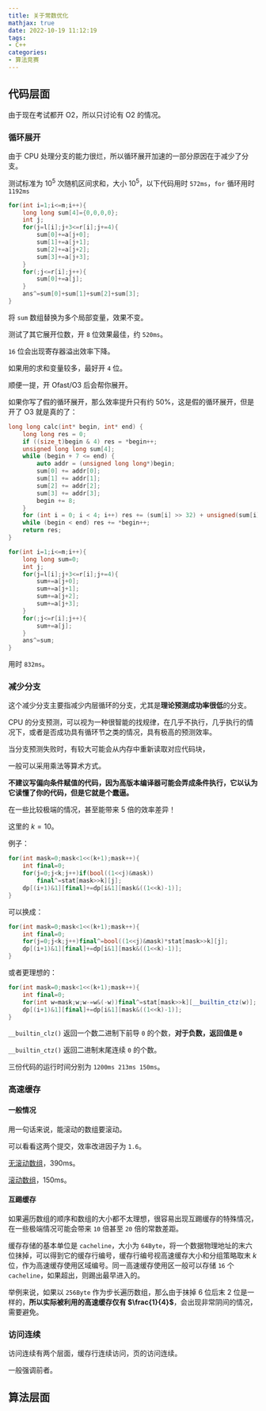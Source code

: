 ```yaml
---
title: 关于常数优化
mathjax: true
date: 2022-10-19 11:12:19
tags:
- C++
categories:
- 算法竞赛
---
```


## 代码层面

由于现在考试都开 O2，所以只讨论有 O2 的情况。

### 循环展开

由于 CPU 处理分支的能力很烂，所以循环展开加速的一部分原因在于减少了分支。

测试标准为 $10^5$ 次随机区间求和，大小 $10^5$，以下代码用时 `572ms`，`for` 循环用时 `1192ms` 

```c++
for(int i=1;i<=m;i++){
    long long sum[4]={0,0,0,0};
    int j;
    for(j=l[i];j+3<=r[i];j+=4){
        sum[0]+=a[j+0];
        sum[1]+=a[j+1];
        sum[2]+=a[j+2];
        sum[3]+=a[j+3];
    }
    for(;j<=r[i];j++){
    	sum[0]+=a[j];
    }
    ans^=sum[0]+sum[1]+sum[2]+sum[3];
}
```

将 `sum` 数组替换为多个局部变量，效果不变。

测试了其它展开位数，开 `8` 位效果最佳，约 `520ms`。

`16` 位会出现寄存器溢出效率下降。

如果用的求和变量较多，最好开 `4` 位。

顺便一提，开 Ofast/O3 后会帮你展开。

如果你写了假的循环展开，那么效率提升只有约 $50\%$，这是假的循环展开，但是开了 O3 就是真的了：

```cpp
long long calc(int* begin, int* end) {
	long long res = 0;
	if ((size_t)begin & 4) res = *begin++;
    unsigned long long sum[4];
	while (begin + 7 <= end) {
        auto addr = (unsigned long long*)begin;
        sum[0] += addr[0];
        sum[1] += addr[1];
        sum[2] += addr[2];
        sum[3] += addr[3];
        begin += 8;
    }
    for (int i = 0; i < 4; i++) res += (sum[i] >> 32) + unsigned(sum[i]);
    while (begin < end) res += *begin++;
    return res;
}
```



```c++
for(int i=1;i<=m;i++){
    long long sum=0;
    int j;
    for(j=l[i];j+3<=r[i];j+=4){
        sum+=a[j+0];
        sum+=a[j+1];
        sum+=a[j+2];
        sum+=a[j+3];
    }
    for(;j<=r[i];j++){
    	sum+=a[j];
    }
    ans^=sum;
}
```

用时 `832ms`。

### 减少分支

这个减少分支主要指减少内层循环的分支，尤其是**理论预测成功率很低**的分支。

CPU 的分支预测，可以视为一种很智能的找规律，在几乎不执行，几乎执行的情况下，或者是否成功具有循环节之类的情况，具有极高的预测效率。

当分支预测失败时，有较大可能会从内存中重新读取对应代码块，

一般可以采用乘法等算术方式。

**不建议写偏向条件赋值的代码，因为高版本编译器可能会弄成条件执行，它以认为它读懂了你的代码，但是它就是个蠢逼。**

在一些比较极端的情况，甚至能带来 $5$ 倍的效率差异！

这里的 $k=10$。

例子：

```c++
for(int mask=0;mask<1<<(k+1);mask++){
    int final=0;
    for(j=0;j<k;j++)if(bool((1<<j)&mask))
        final^=stat[mask>>k][j];
    dp[(i+1)&1][final]+=dp[i&1][mask&((1<<k)-1)];
}
```

可以换成：

```c++
for(int mask=0;mask<1<<(k+1);mask++){
    int final=0;
    for(j=0;j<k;j++)final^=bool((1<<j)&mask)*stat[mask>>k][j];
    dp[(i+1)&1][final]+=dp[i&1][mask&((1<<k)-1)];
}
```

或者更理想的：

```c++
for(int mask=0;mask<1<<(k+1);mask++){
    int final=0;
    for(int w=mask;w;w-=w&(-w))final^=stat[mask>>k][__builtin_ctz(w)];
    dp[(i+1)&1][final]+=dp[i&1][mask&((1<<k)-1)];
}
```

`__builtin_clz()` 返回一个数二进制下前导 `0` 的个数，**对于负数，返回值是 `0`**

`__builtin_ctz()` 返回二进制末尾连续 `0` 的个数。

三份代码的运行时间分别为 `1200ms 213ms 150ms`。

### 高速缓存

#### 一般情况

 用一句话来说，能滚动的数组要滚动。

可以看看这两个提交，效率改进因子为 `1.6`。

[无滚动数组](https://local.cwoi.com.cn:8443/submission/6350f85e1aaf020012fced9f)，390ms。

[滚动数组](https://local.cwoi.com.cn:8443/submission/6350f5211aaf020012fced96)，150ms。

#### 互踢缓存

如果遍历数组的顺序和数组的大小都不太理想，很容易出现互踢缓存的特殊情况，在一些极端情况可能会带来 `10` 倍甚至 `20` 倍的常数差距。

缓存存储的基本单位是 `cacheline`，大小为 `64Byte`，将一个数据物理地址的末六位抹掉，可以得到它的缓存行编号，缓存行编号视高速缓存大小和分组策略取末 $k$ 位，作为高速缓存使用区域编号。同一高速缓存使用区一般可以存储 `16` 个 `cacheline`，如果超出，则踢出最早进入的。

举例来说，如果以 `256Byte` 作为步长遍历数组，那么由于抹掉 $6$ 位后末 $2$ 位是一样的，**所以实际被利用的高速缓存仅有 $\frac{1}{4}$**，会出现非常阴间的情况，需要避免。

### 访问连续

访问连续有两个层面，缓存行连续访问，页的访问连续。

一般强调前者。

## 算法层面

